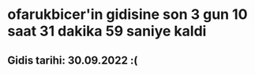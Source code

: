 # ofarukbicer'in gidisine son 3 gun 10 saat 31 dakika 59 saniye kaldi

## Gidis tarihi: 30.09.2022 :(